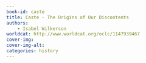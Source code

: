 ```yaml
---
book-id: caste
title: Caste - The Origins of Our Discontents
authors:
    - Isabel Wilkerson
worldcat: http://www.worldcat.org/oclc/1147939467
cover-img: 
cover-img-alt:
categories: history 
---
```

